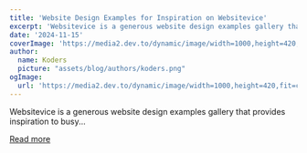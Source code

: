 ```yaml
---
title: 'Website Design Examples for Inspiration on Websitevice'
excerpt: 'Websitevice is a generous website design examples gallery that provides inspiration to busy...'
date: '2024-11-15'
coverImage: 'https://media2.dev.to/dynamic/image/width=1000,height=420,fit=cover,gravity=auto,format=auto/https%3A%2F%2Fdev-to-uploads.s3.amazonaws.com%2Fuploads%2Farticles%2Fmpld5z9c72tvf1jle0xs.jpg'
author:
  name: Koders
  picture: "assets/blog/authors/koders.png"
ogImage:
  url: 'https://media2.dev.to/dynamic/image/width=1000,height=420,fit=cover,gravity=auto,format=auto/https%3A%2F%2Fdev-to-uploads.s3.amazonaws.com%2Fuploads%2Farticles%2Fmpld5z9c72tvf1jle0xs.jpg'
---
```


Websitevice is a generous website design examples gallery that provides inspiration to busy...

[Read more](https://dev.to/devluc/website-design-examples-for-inspiration-on-websitevice-57ao)
